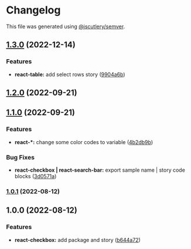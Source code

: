 # Changelog

This file was generated using [@jscutlery/semver](https://github.com/jscutlery/semver).

## [1.3.0](https://gitlab.migoinc.com/migotv/paintbox/compare/react-checkbox@1.2.0...react-checkbox@1.3.0) (2022-12-14)


### Features

* **react-table:** add select rows story ([9904a6b](https://gitlab.migoinc.com/migotv/paintbox/commit/9904a6b496d6c853e53117605eecf30c9a3ccd0f))

## [1.2.0](https://gitlab.migoinc.com/migotv/paintbox/compare/react-checkbox@1.1.0...react-checkbox@1.2.0) (2022-09-21)

## [1.1.0](https://gitlab.migoinc.com/migotv/paintbox/compare/react-checkbox@1.0.0...react-checkbox@1.1.0) (2022-09-21)


### Features

* **react-*:** change some  color codes to variable ([4b2db9b](https://gitlab.migoinc.com/migotv/paintbox/commit/4b2db9b5c4f15ccb3b8e7261489126c3cf8b3d69))


### Bug Fixes

* **react-checkbox | react-search-bar:** export sample name | story code blocks ([3d0571a](https://gitlab.migoinc.com/migotv/paintbox/commit/3d0571a8ce124d99b8e2b67f4bede76faeb1128d))

### [1.0.1](https://gitlab.migoinc.com/migotv/paintbox/compare/react-checkbox@1.0.0...react-checkbox@1.0.1) (2022-08-12)

## 1.0.0 (2022-08-12)


### Features

* **react-checkbox:** add package and story ([b644a72](https://gitlab.migoinc.com/migotv/paintbox/commit/b644a723f46ead5cbbc5c0124ae075343657d66d))
